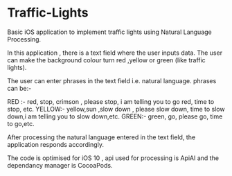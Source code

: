# Traffic-Lights
Basic iOS application to implement traffic lights using Natural Language Processing.

In this application , there is a text field where the user inputs data. The user can make the background colour turn red ,yellow
or green (like traffic lights). 

The user can enter phrases in the text field i.e. natural language. phrases can be:-

RED :- red, stop, crimson , please stop, i am telling you to go red, time to stop, etc.
YELLOW:- yellow,sun ,slow down , please slow down, time to slow down,i am telling you to slow down,etc.
GREEN:- green, go, please go, time to go,etc.

After processing the natural language entered in the text field, the application responds accordingly.

The code is optimised for iOS 10 , api used for processing is ApiAI and the dependancy manager is CocoaPods.


